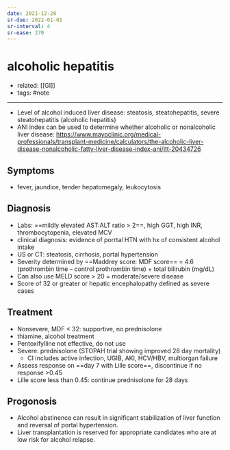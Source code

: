 ```yaml
---
date: 2021-12-28
sr-due: 2022-01-01
sr-interval: 4
sr-ease: 270
---
```


# alcoholic hepatitis

- related: [[GI]]
- tags: #note
---

- Level of alcohol induced liver disease: steatosis, steatohepatitis, severe steatohepatitis (alcoholic hepatitis)
- ANI index can be used to determine whether alcoholic or nonalcoholic liver disease: [](https://www.mayoclinic.org/medical-professionals/transplant-medicine/calculators/the-alcoholic-liver-disease-nonalcoholic-fatty-liver-disease-index-ani/itt-20434726)<https://www.mayoclinic.org/medical-professionals/transplant-medicine/calculators/the-alcoholic-liver-disease-nonalcoholic-fatty-liver-disease-index-ani/itt-20434726>

## Symptoms

- fever, jaundice, tender hepatomegaly, leukocytosis

## Diagnosis

- Labs: ==mildly elevated AST:ALT ratio > 2==, high GGT, high INR, thrombocytopenia, elevated MCV
- clinical diagnosis: evidence of porrtal HTN with hx of consistent alcohol intake
- US or CT: steatosis, cirrhosis, portal hypertension
- Severity determined by ==Maddrey score: MDF score== = 4.6 (prothrombin time – control prothrombin time) + total bilirubin (mg/dL)
- Can also use MELD score > 20 = moderate/severe disease
- Score of 32 or greater or hepatic encephalopathy defined as severe cases

## Treatment

- Nonsevere, MDF < 32: supportive, no prednisolone
- thiamine, alcohol treatment
- Pentoxifylline not effective, do not use
- Severe: prednisolone (STOPAH trial showing improved 28 day mortality)
	- CI includes active infection, UGIB, AKI, HCV/HBV, multiorgan failure
- Assess response on ==day 7 with Lille score==, discontinue if no response >0.45
- Lille score less than 0.45: continue prednisolone for 28 days

## Progonosis

- Alcohol abstinence can result in significant stabilization of liver function and reversal of portal hypertension.
- Liver transplantation is reserved for appropriate candidates who are at low risk for alcohol relapse.

